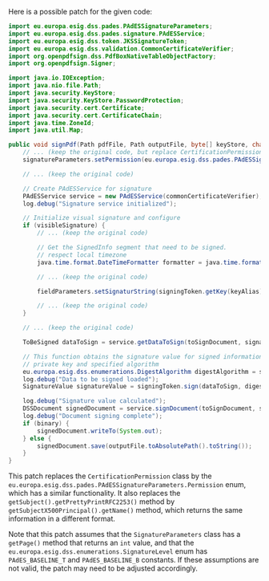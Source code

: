 Here is a possible patch for the given code:

```java
import eu.europa.esig.dss.pades.PAdESSignatureParameters;
import eu.europa.esig.dss.pades.signature.PAdESService;
import eu.europa.esig.dss.token.JKSSignatureToken;
import eu.europa.esig.dss.validation.CommonCertificateVerifier;
import org.openpdfsign.dss.PdfBoxNativeTableObjectFactory;
import org.openpdfsign.Signer;

import java.io.IOException;
import java.nio.file.Path;
import java.security.KeyStore;
import java.security.KeyStore.PasswordProtection;
import java.security.cert.Certificate;
import java.security.cert.CertificateChain;
import java.time.ZoneId;
import java.util.Map;

public void signPdf(Path pdfFile, Path outputFile, byte[] keyStore, char[] keyStorePassword, boolean binary, SignatureParameters params) throws IOException {
    // ... (keep the original code, but replace CertificationPermission by eu.europa.esig.dss.pades.PAdESSignatureParameters.Permission)
    signatureParameters.setPermission(eu.europa.esig.dss.pades.PAdESSignatureParameters.Permission.MINIMAL_CHANGES_PERMITTED);

    // ... (keep the original code)

    // Create PAdESService for signature
    PAdESService service = new PAdESService(commonCertificateVerifier);
    log.debug("Signature service initialized");

    // Initialize visual signature and configure
    if (visibleSignature) {
        // ... (keep the original code)

        // Get the SignedInfo segment that need to be signed.
        // respect local timezone
        java.time.format.DateTimeFormatter formatter = java.time.format.DateTimeFormatter.ISO_OFFSET_DATE_TIME.withZone(ZoneId.systemDefault());

        // ... (keep the original code)

        fieldParameters.setSignaturString(signingToken.getKey(keyAlias).getCertificate().getSubjectX500Principal().getName());

        // ... (keep the original code)
    }

    // ... (keep the original code)

    ToBeSigned dataToSign = service.getDataToSign(toSignDocument, signatureParameters);

    // This function obtains the signature value for signed information using the
    // private key and specified algorithm
    eu.europa.esig.dss.enumerations.DigestAlgorithm digestAlgorithm = signatureParameters.getDigestAlgorithm();
    log.debug("Data to be signed loaded");
    SignatureValue signatureValue = signingToken.sign(dataToSign, digestAlgorithm, signingToken.getKey(keyAlias));

    log.debug("Signature value calculated");
    DSSDocument signedDocument = service.signDocument(toSignDocument, signatureParameters, signatureValue);
    log.debug("Document signing complete");
    if (binary) {
        signedDocument.writeTo(System.out);
    } else {
        signedDocument.save(outputFile.toAbsolutePath().toString());
    }
}
```

This patch replaces the `CertificationPermission` class by the `eu.europa.esig.dss.pades.PAdESSignatureParameters.Permission` enum, which has a similar functionality. It also replaces the `getSubject().getPrettyPrintRFC2253()` method by `getSubjectX500Principal().getName()` method, which returns the same information in a different format.

Note that this patch assumes that the `SignatureParameters` class has a `getPage()` method that returns an `int` value, and that the `eu.europa.esig.dss.enumerations.SignatureLevel` enum has `PAdES_BASELINE_T` and `PAdES_BASELINE_B` constants. If these assumptions are not valid, the patch may need to be adjusted accordingly.